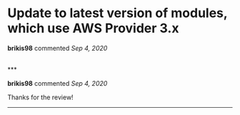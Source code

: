 # Update to latest version of modules, which use AWS Provider 3.x

**brikis98** commented *Sep 4, 2020*


<br />
***


**brikis98** commented *Sep 4, 2020*

Thanks for the review!
***

